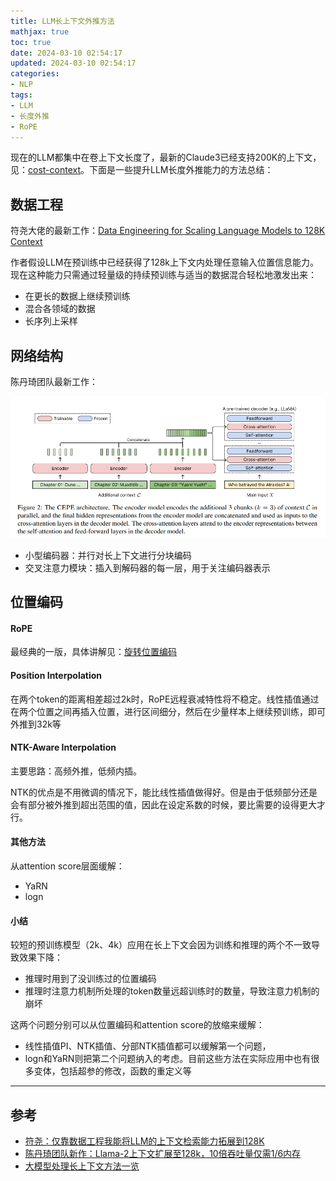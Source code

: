 ```yaml
---
title: LLM长上下文外推方法
mathjax: true
toc: true
date: 2024-03-10 02:54:17
updated: 2024-03-10 02:54:17
categories:
- NLP
tags:
- LLM
- 长度外推
- RoPE
---
```

现在的LLM都集中在卷上下文长度了，最新的Claude3已经支持200K的上下文，见：[cost-context](https://www.vellum.ai/llm-leaderboard#cost-context)。下面是一些提升LLM长度外推能力的方法总结：

<!--more-->

## 数据工程
符尧大佬的最新工作：[Data Engineering for Scaling Language Models to 128K Context](https://arxiv.org/pdf/2402.10171.pdf)

作者假设LLM在预训练中已经获得了128k上下文内处理任意输入位置信息能力。现在这种能力只需通过轻量级的持续预训练与适当的数据混合轻松地激发出来：
- 在更长的数据上继续预训练
- 混合各领域的数据
- 长序列上采样

## 网络结构

陈丹琦团队最新工作：

![CEPE](https://raw.githubusercontent.com/TransformersWsz/picx-images-hosting/master/image.9kfxf0ia9q.png)

- 小型编码器：并行对长上下文进行分块编码
- 交叉注意力模块：插入到解码器的每一层，用于关注编码器表示

## 位置编码

#### RoPE
最经典的一版，具体讲解见：[旋转位置编码](https://transformerswsz.github.io/2023/09/04/%E6%97%8B%E8%BD%AC%E4%BD%8D%E7%BD%AE%E7%BC%96%E7%A0%81/)

#### Position Interpolation
在两个token的距离相差超过2k时，RoPE远程衰减特性将不稳定。线性插值通过在两个位置之间再插入位置，进行区间细分，然后在少量样本上继续预训练，即可外推到32k等

#### NTK-Aware Interpolation

主要思路：高频外推，低频内插。

NTK的优点是不用微调的情况下，能比线性插值做得好。但是由于低频部分还是会有部分被外推到超出范围的值，因此在设定系数的时候，要比需要的设得更大才行。

#### 其他方法
从attention score层面缓解：
- YaRN
- logn

#### 小结
较短的预训练模型（2k、4k）应用在长上下文会因为训练和推理的两个不一致导致效果下降：

- 推理时用到了没训练过的位置编码
- 推理时注意力机制所处理的token数量远超训练时的数量，导致注意力机制的崩坏

这两个问题分别可以从位置编码和attention score的放缩来缓解：

- 线性插值PI、NTK插值、分部NTK插值都可以缓解第一个问题，
- logn和YaRN则把第二个问题纳入的考虑。目前这些方法在实际应用中也有很多变体，包括超参的修改，函数的重定义等
___

## 参考

- [符尧：仅靠数据工程我能将LLM的上下文检索能力拓展到128K](https://mp.weixin.qq.com/s/q3Fen2U1GpwmPK3RSs2ZWQ)
- [陈丹琦团队新作：Llama-2上下文扩展至128k，10倍吞吐量仅需1/6内存](https://mp.weixin.qq.com/s/KTCltdMi3HRwO_LoZvQOGw)
- [大模型处理长上下文方法一览](https://mp.weixin.qq.com/s/81NHGf5W8HEscW2dBK8MRg)
